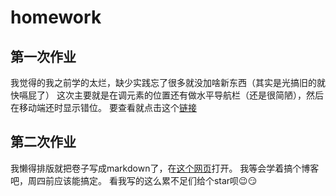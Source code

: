 # homework

## 第一次作业

我觉得的我之前学的太烂，缺少实践忘了很多就没加啥新东西（其实是光搞旧的就快嗝屁了）
这次主要就是在调元素的位置还有做水平导航栏（还是很简陋），然后在移动端还时显示错位。
  要查看就点击这个[链接](https://kierinter.github.io/homework/%E6%88%91%E7%9A%84%E5%AE%B6%E4%B9%A1/index.html)  
## 第二次作业

我懒得排版就把卷子写成markdown了，在[这个网页](https://github.com/Kierinter/homework/blob/main/%E7%AC%AC%E4%BA%8C%E6%AC%A1%E4%BD%9C%E4%B8%9A/%E5%A4%8D%E8%AF%95%E8%AF%95%E5%8D%B7.md)打开。 
 我等会学着搞个博客吧，周四前应该能搞定。
 看我写的这么累不足们给个star呗😉😏
